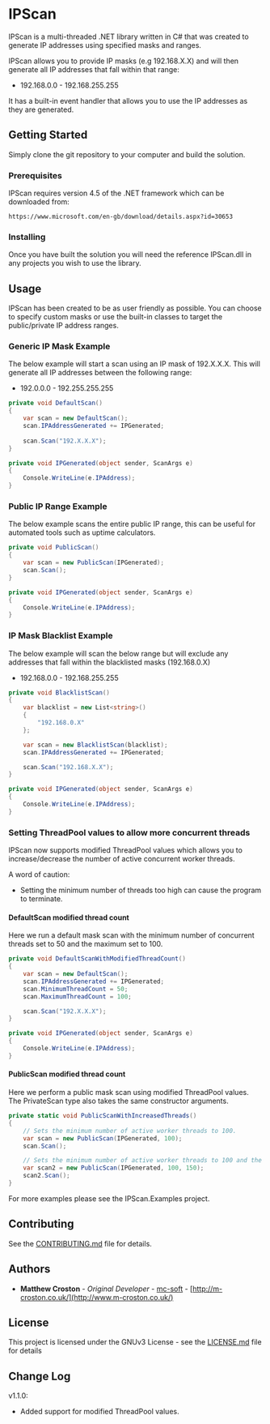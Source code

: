 # IPScan

IPScan is a multi-threaded .NET library written in C# that was created to generate IP addresses using specified masks and ranges.

IPScan allows you to provide IP masks (e.g 192.168.X.X) and will then generate all IP addresses that fall within that range:

* 192.168.0.0 - 192.168.255.255

It has a built-in event handler that allows you to use the IP addresses as they are generated.

## Getting Started

Simply clone the git repository to your computer and build the solution.

### Prerequisites

IPScan requires version 4.5 of the .NET framework which can be downloaded from:

```
https://www.microsoft.com/en-gb/download/details.aspx?id=30653
```

### Installing

Once you have built the solution you will need the reference IPScan.dll in any projects you wish to use the library.

## Usage

IPScan has been created to be as user friendly as possible. You can choose to specify custom masks or use the built-in classes to target the public/private IP address ranges.

### Generic IP Mask Example

The below example will start a scan using an IP mask of 192.X.X.X. This will generate all IP addresses between the following range:

* 192.0.0.0 - 192.255.255.255 

```cs
private void DefaultScan()
{
    var scan = new DefaultScan();
    scan.IPAddressGenerated += IPGenerated;
    
    scan.Scan("192.X.X.X");
}

private void IPGenerated(object sender, ScanArgs e)
{
    Console.WriteLine(e.IPAddress);
}
```

### Public IP Range Example

The below example scans the entire public IP range, this can be useful for automated tools such as uptime calculators.

```cs
private void PublicScan()
{
    var scan = new PublicScan(IPGenerated);
    scan.Scan();
}

private void IPGenerated(object sender, ScanArgs e)
{
    Console.WriteLine(e.IPAddress);
}
```

### IP Mask Blacklist Example

The below example will scan the below range but will exclude any addresses that fall within the blacklisted masks (192.168.0.X)

* 192.168.0.0 - 192.168.255.255

```cs
private void BlacklistScan()
{
    var blacklist = new List<string>()
    {
        "192.168.0.X"
    };

    var scan = new BlacklistScan(blacklist);
    scan.IPAddressGenerated += IPGenerated;

    scan.Scan("192.168.X.X");
}

private void IPGenerated(object sender, ScanArgs e)
{
    Console.WriteLine(e.IPAddress);
}
```

### Setting ThreadPool values to allow more concurrent threads

IPScan now supports modified ThreadPool values which allows you to increase/decrease the number of active concurrent worker threads.

A word of caution: 

* Setting the minimum number of threads too high can cause the program to terminate.

#### DefaultScan modified thread count

Here we run a default mask scan with the minimum number of concurrent threads set to 50 and the maximum set to 100.

```cs
private void DefaultScanWithModifiedThreadCount()
{
    var scan = new DefaultScan();
    scan.IPAddressGenerated += IPGenerated;
    scan.MinimumThreadCount = 50;
    scan.MaximumThreadCount = 100;

    scan.Scan("192.X.X.X");
}

private void IPGenerated(object sender, ScanArgs e)
{
    Console.WriteLine(e.IPAddress);
}
```

#### PublicScan modified thread count

Here we perform a public mask scan using modified ThreadPool values. The PrivateScan type also takes the same constructor arguments.

```cs
private static void PublicScanWithIncreasedThreads()
{
    // Sets the minimum number of active worker threads to 100.
    var scan = new PublicScan(IPGenerated, 100);
    scan.Scan();

    // Sets the minimum number of active worker threads to 100 and the maximum to 150.
    var scan2 = new PublicScan(IPGenerated, 100, 150);
    scan2.Scan();
}
```

For more examples please see the IPScan.Examples project.

## Contributing

See the [CONTRIBUTING.md](CONTRIBUTING.md) file for details.

## Authors

* **Matthew Croston** - *Original Developer* - [mc-soft](https://github.com/mc-soft) - [http://m-croston.co.uk/](http://www.m-croston.co.uk/)

## License

This project is licensed under the GNUv3 License - see the [LICENSE.md](LICENSE.md) file for details

## Change Log

v1.1.0:

* Added support for modified ThreadPool values.

